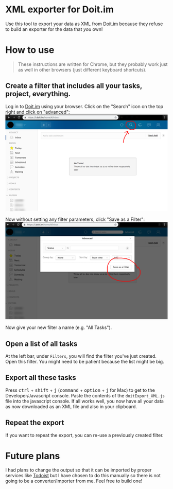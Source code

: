 # XML exporter for Doit.im

Use this tool to export your data as XML from [Doit.im](https://doit.im) because they refuse to build an exporter for the data that *you* own!

# How to use
> These instructions are written for Chrome, but they probably work just as well in other browsers (just different keyboard shortcuts).

## Create a filter that includes all your tasks, project, everything.
Log in to [Doit.im](https://doit.im) using your browser. 
Click on the "Search" icon on the top right and click on "advanced":
![Click Search Icon](docs/instruction1.png?raw=true "Click Search Icon")

Now without setting any filter parameters, click "Save as a Filter":
![Save as a Filter](docs/instruction2.png?raw=true "Save as a Filter")

Now give your new filter a name (e.g. "All Tasks").

## Open a list of all tasks
At the left bar, under `Filters`, you will find the filter you've just created. Open this filter. You might need to be patient because the list might be big.

## Export all these tasks
Press <kbd>ctrl</kbd> + <kbd>shift</kbd> + <kbd>j</kbd> (<kbd>command</kbd> + <kbd>option</kbd> + <kbd>j</kbd> for Mac) to get to the Developer/Javascript console. Paste the contents of the `doitExport_XML.js` file into the javascript console. If all works well, you now have all your data as now downloaded as an XML file and also in your clipboard.

## Repeat the export
If you want to repeat the export, you can re-use a previously created filter.

# Future plans
I had plans to change the output so that it can be imported by proper services like [Todoist](https://todoist.com) but I have chosen to do this manually so there is not going to be a converter/importer from me. Feel free to build one!
